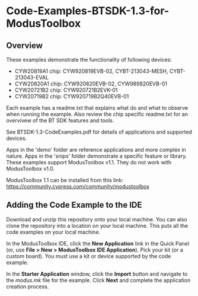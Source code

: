 # Code-Examples-BTSDK-1.3-for-ModusToolbox

## Overview
These examples demonstrate the functionality of following devices:

- CYW20819A1 chip: CYW920819EVB-02, CYBT-213043-MESH, CYBT-213043-EVAL
- CYW20820A1 chip: CYW920820EVB-02, CYW989820EVB-01
- CYW20721B2 chip: CYW920721B2EVK-01
- CYW20719B2 chip: CYW920719B2Q40EVB-01

Each example has a readme.txt that explains what do and what to observe when running the example. Also review the chip specific readme.txt for an overvivew of the BT SDK features and tools.

See BTSDK-1.3-CodeExamples.pdf for details of applications and supported devices.

Apps in the 'demo' folder are reference applications and more complex in nature. Apps in the 'snips' folder demonstrate a specific feature or library. These examples support ModusToolbox v1.1. They do not work with ModusToolbox v1.0.

ModusToolbox 1.1 can be installed from this link: https://community.cypress.com/community/modustoolbox

## Adding the Code Example to the IDE

Download and unzip this repository onto your local machine. You can also clone the repository into a location on your local machine. This puts all the code examples on your local machine.

In the ModusToolbox IDE, click the **New Application** link in the Quick Panel (or, use **File > New > ModusToolbox IDE Application**). Pick your kit (or a custom board). You must use a kit or device supported by the code example.

In the **Starter Application** window, click the **Import** button and navigate to the *modus.mk* file for the example. Click **Next** and complete the application creation process.
